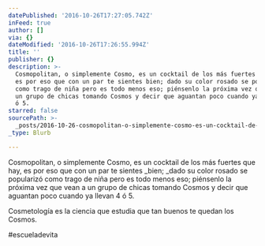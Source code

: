 ```yaml
---
datePublished: '2016-10-26T17:27:05.742Z'
inFeed: true
author: []
via: {}
dateModified: '2016-10-26T17:26:55.994Z'
title: ''
publisher: {}
description: >-
  Cosmopolitan, o simplemente Cosmo, es un cocktail de los más fuertes que hay,
  es por eso que con un par te sientes bien; dado su color rosado se popularizó
  como trago de niña pero es todo menos eso; piénsenlo la próxima vez que vean a
  un grupo de chicas tomando Cosmos y decir que aguantan poco cuando ya llevan 4
  ó 5.
starred: false
sourcePath: >-
  _posts/2016-10-26-cosmopolitan-o-simplemente-cosmo-es-un-cocktail-de-los-mas.md
_type: Blurb

---
```

Cosmopolitan, o simplemente Cosmo, es un cocktail de los más fuertes que hay, es por eso que con un par te sientes _bien; _dado su color rosado se popularizó como trago de niña pero es todo menos eso; piénsenlo la próxima vez que vean a un grupo de chicas tomando Cosmos y decir que aguantan poco cuando ya llevan 4 ó 5\.

Cosmetología es la ciencia que estudia que tan buenos te quedan los Cosmos.

\#escueladevita